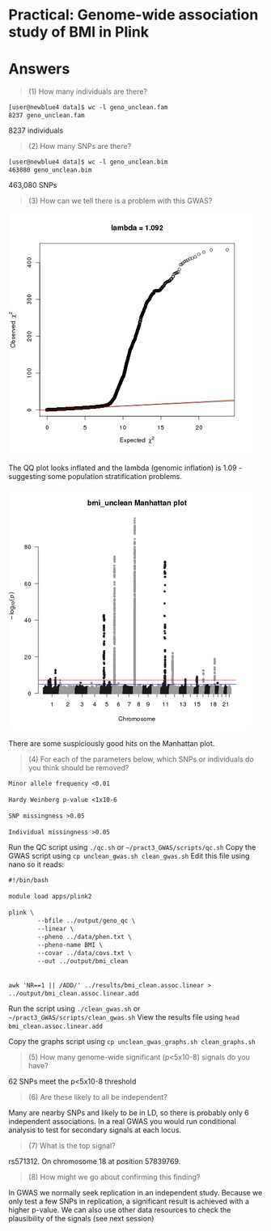 # Practical: Genome-wide association study of BMI in Plink
# Answers

> (1) How many individuals are there?

```
[user@newblue4 data]$ wc -l geno_unclean.fam
8237 geno_unclean.fam
```

8237 individuals

> (2) How many SNPs are there?

```
[user@newblue4 data]$ wc -l geno_unclean.bim
463080 geno_unclean.bim
```

463,080 SNPs

> (3) How can we tell there is a problem with this GWAS?

![alt text](https://github.com/epxlp/Genetics_short_course_2016/blob/master/pract3_GWAS/answers/bmi_unclean_qqplot.png)

The QQ plot looks inflated and the lambda (genomic inflation) is 1.09 - suggesting some population stratification problems.

![alt text](https://github.com/epxlp/Genetics_short_course_2016/blob/master/pract3_GWAS/answers/bmi_unclean_manhattan.png)

There are some suspiciously good hits on the Manhattan plot.

> (4) For each of the parameters below, which SNPs or individuals do you think should be removed?

```
Minor allele frequency <0.01

Hardy Weinberg p-value <1x10-6

SNP missingness >0.05

Individual missingness >0.05
```

Run the QC script using `./qc.sh` or `~/pract3_GWAS/scripts/qc.sh`
Copy the GWAS script using `cp unclean_gwas.sh clean_gwas.sh`
Edit this file using nano so it reads:
```
#!/bin/bash

module load apps/plink2

plink \
        --bfile ../output/geno_qc \
        --linear \
        --pheno ../data/phen.txt \
        --pheno-name BMI \
        --covar ../data/covs.txt \
        --out ../output/bmi_clean


awk 'NR==1 || /ADD/' ../results/bmi_clean.assoc.linear > ../output/bmi_clean.assoc.linear.add
```

Run the script using `./clean_gwas.sh` or `~/pract3_GWAS/scripts/clean_gwas.sh`
View the results file using `head bmi_clean.assoc.linear.add`

Copy the graphs script using `cp unclean_gwas_graphs.sh clean_graphs.sh`



> (5) How many genome-wide significant (p<5x10-8) signals do you have?

62 SNPs meet the p<5x10-8 threshold

> (6) Are these likely to all be independent?

Many are nearby SNPs and likely to be in LD, so there is probably only 6 independent associations. 
In a real GWAS you would run conditional analysis to test for secondary signals at each locus.

> (7) What is the top signal?

rs571312. On chromosome 18 at position 57839769.

> (8) How might we go about confirming this finding?

In GWAS we normally seek replication in an independent study. 
Because we only test a few SNPs in replication, a significant result is achieved with a higher p-value.
We can also use other data resources to check the plausibility of the signals (see next session)
